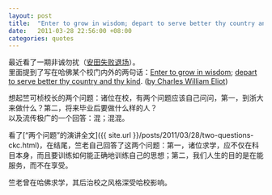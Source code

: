 ```yaml
---
layout: post
title:  "Enter to grow in wisdom; depart to serve better thy country and thy kind"
date:   2011-03-28 22:56:00 +08:00
categories: quotes
---
```

最近看了一期非诚勿扰（[安田失败退场](http://v.youku.com/v_show/id_XODE2MTY4Nzcy.html)）。  
里面提到了写在哈佛某个校门内外的两句话：[Enter to grow in wisdom](http://www.flickr.com/photos/cambridgemarealestate/4711227319/); [depart to serve better thy country and thy kind](http://www.flickr.com/photos/eileansiar/2952980574/). ([by Charles William Eliot](http://www.harvard.edu/president/speech/2009/veterans-day-remarks-by-harvard-president-drew-faust-2009))  

想起竺可桢校长的两个问题：诸位在校，有两个问题应该自己问问，第一，到浙大来做什么？第二，将来毕业后要做什么样的人？  
以及流传极广的一个回答：混；混混。  

看了[“两个问题”的演讲全文]({{ site.url }}/posts/2011/03/28/two-questions-ckc.html)，在结尾，竺老自己回答了这两个问题：第一，诸位求学，应不仅在科目本身，而且要训练如何能正确地训练自己的思想；第二，我们人生的目的是在能服务，而不在享受。  

竺老曾在哈佛求学，其后治校之风格深受哈校影响。
